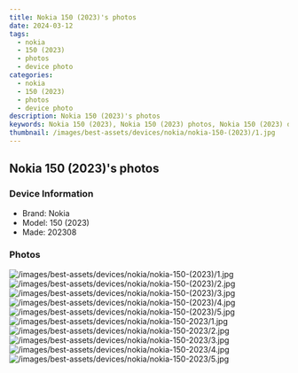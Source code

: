 ```yaml
---
title: Nokia 150 (2023)'s photos
date: 2024-03-12
tags: 
  - nokia
  - 150 (2023)
  - photos
  - device photo
categories: 
  - nokia
  - 150 (2023)
  - photos
  - device photo
description: Nokia 150 (2023)'s photos
keywords: Nokia 150 (2023), Nokia 150 (2023) photos, Nokia 150 (2023) device photo
thumbnail: /images/best-assets/devices/nokia/nokia-150-(2023)/1.jpg
---
```


## Nokia 150 (2023)'s photos

### Device Information

- Brand: Nokia
- Model: 150 (2023)
- Made: 202308

### Photos

![/images/best-assets/devices/nokia/nokia-150-(2023)/1.jpg](/images/best-assets/devices/nokia/nokia-150-(2023)/1.jpg)
![/images/best-assets/devices/nokia/nokia-150-(2023)/2.jpg](/images/best-assets/devices/nokia/nokia-150-(2023)/2.jpg)
![/images/best-assets/devices/nokia/nokia-150-(2023)/3.jpg](/images/best-assets/devices/nokia/nokia-150-(2023)/3.jpg)
![/images/best-assets/devices/nokia/nokia-150-(2023)/4.jpg](/images/best-assets/devices/nokia/nokia-150-(2023)/4.jpg)
![/images/best-assets/devices/nokia/nokia-150-(2023)/5.jpg](/images/best-assets/devices/nokia/nokia-150-(2023)/5.jpg)
![/images/best-assets/devices/nokia/nokia-150-2023/1.jpg](/images/best-assets/devices/nokia/nokia-150-2023/1.jpg)
![/images/best-assets/devices/nokia/nokia-150-2023/2.jpg](/images/best-assets/devices/nokia/nokia-150-2023/2.jpg)
![/images/best-assets/devices/nokia/nokia-150-2023/3.jpg](/images/best-assets/devices/nokia/nokia-150-2023/3.jpg)
![/images/best-assets/devices/nokia/nokia-150-2023/4.jpg](/images/best-assets/devices/nokia/nokia-150-2023/4.jpg)
![/images/best-assets/devices/nokia/nokia-150-2023/5.jpg](/images/best-assets/devices/nokia/nokia-150-2023/5.jpg)
